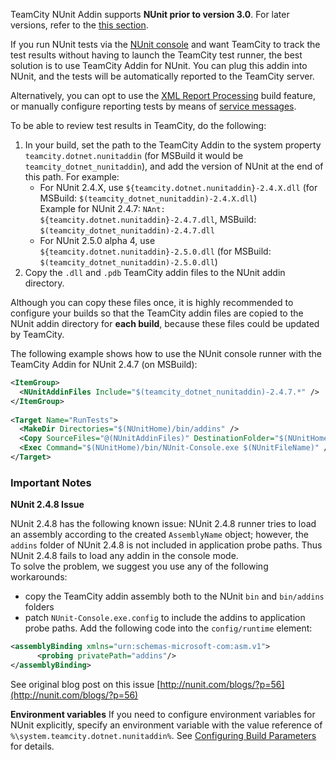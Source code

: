 [//]: # (title: TeamCity Addin for NUnit)
[//]: # (auxiliary-id: TeamCity Addin for NUnit)

<note>

TeamCity NUnit Addin supports __NUnit prior to version 3.0__. For later versions, refer to the [this section](nunit-for-msbuild.md).
</note>

If you run NUnit tests via the [NUnit console](http://www.nunit.org/index.php?p=nunit-console&amp;r=2.2.10) and want TeamCity to track the test results without having to launch the TeamCity test runner, the best solution is to use TeamCity Addin for NUnit. You can plug this addin into NUnit, and the tests will be automatically reported to the TeamCity server.

Alternatively, you can opt to use the [XML Report Processing](xml-report-processing.md) build feature, or manually configure reporting tests by means of [service messages](service-messages.md).

To be able to review test results in TeamCity, do the following:
1. In your build, set the path to the TeamCity Addin to the system property `teamcity.dotnet.nunitaddin` (for MSBuild it would be `teamcity_dotnet_nunitaddin`), and add the version of NUnit at the end of this path. For example:
   * For NUnit 2.4.X, use `${teamcity.dotnet.nunitaddin}-2.4.X.dll` (for MSBuild: `$(teamcity_dotnet_nunitaddin)-2.4.X.dll`)   
   Example for NUnit 2.4.7: `NAnt: ${teamcity.dotnet.nunitaddin}-2.4.7.dll`, MSBuild: `$(teamcity_dotnet_nunitaddin)-2.4.7.dll`
   * For NUnit 2.5.0 alpha 4, use `${teamcity.dotnet.nunitaddin}-2.5.0.dll` (for MSBuild: `$(teamcity_dotnet_nunitaddin)-2.5.0.dll`)
2. Copy the `.dll` and `.pdb` TeamCity addin files to the NUnit addin directory.

<note>

Although you can copy these files once, it is highly recommended to configure your builds so that the TeamCity addin files are copied to the NUnit addin directory for __each build__, because these files could be updated by TeamCity.
</note>

The following example shows how to use the NUnit console runner with the TeamCity Addin for NUnit 2.4.7 (on MSBuild):


```XML
<ItemGroup>
  <NUnitAddinFiles Include="$(teamcity_dotnet_nunitaddin)-2.4.7.*" />
</ItemGroup>
 
<Target Name="RunTests">
  <MakeDir Directories="$(NUnitHome)/bin/addins" />
  <Copy SourceFiles="@(NUnitAddinFiles)" DestinationFolder="$(NUnitHome)/bin/addins" />
  <Exec Command="$(NUnitHome)/bin/NUnit-Console.exe $(NUnitFileName)" />
</Target>

```



### Important Notes

__NUnit 2.4.8 Issue__

NUnit 2.4.8 has the following known issue: NUnit 2.4.8 runner tries to load an assembly according to the created `AssemblyName` object; however, the `addins` folder of NUnit 2.4.8 is not included in application probe paths. Thus NUnit 2.4.8 fails to load any addin in the console mode.   
To solve the problem, we suggest you use any of the following workarounds:
* copy the TeamCity addin assembly both to the NUnit `bin` and `bin/addins` folders
* patch `NUnit-Console.exe.config` to include the addins to application probe paths. Add the following code into the `config/runtime` element:


```XML
<assemblyBinding xmlns="urn:schemas-microsoft-com:asm.v1">
      <probing privatePath="addins"/>
</assemblyBinding>

```



See original blog post on this issue [http://nunit.com/blogs/?p=56](http://nunit.com/blogs/?p=56)

__Environment variables__ If you need to configure environment variables for NUnit explicitly, specify an environment variable with the value reference of `%\system.teamcity.dotnet.nunitaddin%`. See [Configuring Build Parameters](configuring-build-parameters.md) for details.
